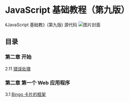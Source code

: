 # JavaScript 基础教程（第九版）

《JavaScript 基础教》(第九版) 源代码
![图片封面](https://img10.360buyimg.com/n1/jfs/t1252/268/318884223/302381/324cda9a/5518c91cN49e8a3ca.jpg)


## 目录

### 第二章 开始

2.11  [错误处理](错误处理.html)


### 第二章 第一个 Web 应用程序

3.1  [Bingo 卡片的框架](Bingo卡片的框架.html)

